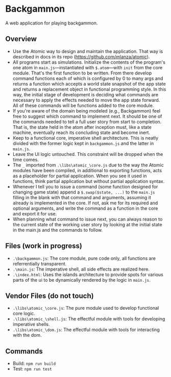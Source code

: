 # Backgammon
A web application for playing backgammon.

## Overview
* Use the Atomic way to design and maintain the application.  That way is described in docs in its repo (https://github.com/mlanza/atomic).
* All programs start as simulations.  Initialize the contents of the program's one atom in `main.js`—instantiated with `$.atom`—with `init` from the core module.  That's the first function to be written.  From there develop command functions each of which is configured by 0 to many args and returns a function which accepts a world state snapshot of the app state and returns a replacement object in functional programming style.  In this way, the initial stage of development is deciding what commands are necessary to apply the effects needed to move the app state forward.  All of these commands will be functions added to the core module.
* If you're aware of the domain being modeled (e.g., Backgammon) feel free to suggest which command to implement next.  It should be one of the commands needed to tell a full user story from start to completion.  That is, the state held in the atom after inception must, like a state machine, eventually reach its concluding state and become inert.
* Keep to a functional core, imperative shell architecture.  This is neatly divided with the former logic kept in `backgammon.js` and the latter in `main.js`.
* Leave the UI logic untouched.  This constraint will be dropped when the time comes.
* The `_` imported from `.\libs\atomic_\core.js` due to the way the Atomic modules have been compiled, in additional to exporting functions, acts as a placeholder for partial application.  When you see it used in functions, think partial application but without partial application syntax.
* Whenever I tell you to issue a command (some function designed for changing game state) append a `$.swap($state, ...)` to the `main.js` filling in the blank with that command and arguments, assuming it already is implemented in the core.  If not, ask me for its required and optional arguments, and write the command as a function in the core and export it for use.
* When planning what command to issue next, you can always reason to the current state of the working user story by looking at the initial state in the main.js and the commands to follow.

## Files (work in progress)
* `.\backgammon.js`: The core module, pure code only, all functions are referrentially transparent.
* `.\main.js`: The imperative shell, all side effects are realized here.
* `.\index.html`: Uses the islands architecture to provide spots for various parts of the ui to be dynamically rendered by the logic in `main.js`.

## Vendor Files (do not touch)
* `.\libs\atomic_\core.js`: The pure module used to develop functional core logic.
* `.\libs\atomic_\shell.js`: The effectful module with tools for developing imperative shells.
* `.\libs\atomic_\dom.js`: The effectful module with tools for interacting with the dom.

## Commands
* Build: `npm run build`
* Test: `npm run test`
